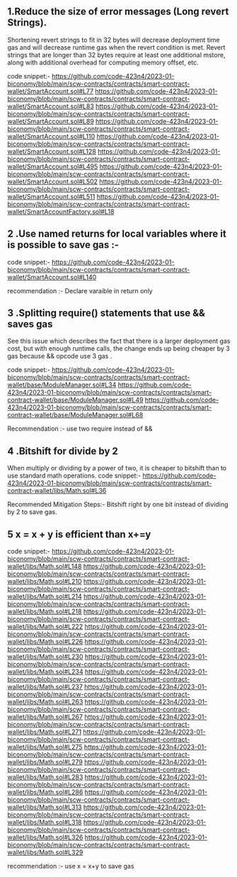 ## 1.Reduce the size of error messages (Long revert Strings).

Shortening revert strings to fit in 32 bytes will decrease deployment time gas and will decrease runtime gas when the revert condition is met.
Revert strings that are longer than 32 bytes require at least one additional mstore, along with additional overhead for computing memory offset, etc.

code snippet:-
https://github.com/code-423n4/2023-01-biconomy/blob/main/scw-contracts/contracts/smart-contract-wallet/SmartAccount.sol#L77
https://github.com/code-423n4/2023-01-biconomy/blob/main/scw-contracts/contracts/smart-contract-wallet/SmartAccount.sol#L83
https://github.com/code-423n4/2023-01-biconomy/blob/main/scw-contracts/contracts/smart-contract-wallet/SmartAccount.sol#L89
https://github.com/code-423n4/2023-01-biconomy/blob/main/scw-contracts/contracts/smart-contract-wallet/SmartAccount.sol#L110
https://github.com/code-423n4/2023-01-biconomy/blob/main/scw-contracts/contracts/smart-contract-wallet/SmartAccount.sol#L128
https://github.com/code-423n4/2023-01-biconomy/blob/main/scw-contracts/contracts/smart-contract-wallet/SmartAccount.sol#L495
https://github.com/code-423n4/2023-01-biconomy/blob/main/scw-contracts/contracts/smart-contract-wallet/SmartAccount.sol#L502
https://github.com/code-423n4/2023-01-biconomy/blob/main/scw-contracts/contracts/smart-contract-wallet/SmartAccount.sol#L511
https://github.com/code-423n4/2023-01-biconomy/blob/main/scw-contracts/contracts/smart-contract-wallet/SmartAccountFactory.sol#L18

## 2 .Use named returns for local variables where it is possible to save gas :-

code snippet:-
https://github.com/code-423n4/2023-01-biconomy/blob/main/scw-contracts/contracts/smart-contract-wallet/SmartAccount.sol#L140

recommendation :-
Declare varaible in return only

## 3 .Splitting require() statements that use && saves gas

See this issue which describes the fact that there is a larger deployment gas cost, but with enough runtime calls, the change ends up being cheaper by 3 gas because && opcode use 3 gas .

code snippet:-
https://github.com/code-423n4/2023-01-biconomy/blob/main/scw-contracts/contracts/smart-contract-wallet/base/ModuleManager.sol#L34
https://github.com/code-423n4/2023-01-biconomy/blob/main/scw-contracts/contracts/smart-contract-wallet/base/ModuleManager.sol#L49
https://github.com/code-423n4/2023-01-biconomy/blob/main/scw-contracts/contracts/smart-contract-wallet/base/ModuleManager.sol#L68

Recommendation :-
use two require instead of &&

## 4 .Bitshift for divide by 2

When multiply or dividing by a power of two, it is cheaper to bitshift than to use standard math operations.
code snippet:-
https://github.com/code-423n4/2023-01-biconomy/blob/main/scw-contracts/contracts/smart-contract-wallet/libs/Math.sol#L36

Recommended Mitigation Steps:-
Bitshift right by one bit instead of dividing by 2 to save gas.

## 5  x = x + y  is efficient than x+=y

code snippet:-
https://github.com/code-423n4/2023-01-biconomy/blob/main/scw-contracts/contracts/smart-contract-wallet/libs/Math.sol#L148
https://github.com/code-423n4/2023-01-biconomy/blob/main/scw-contracts/contracts/smart-contract-wallet/libs/Math.sol#L210
https://github.com/code-423n4/2023-01-biconomy/blob/main/scw-contracts/contracts/smart-contract-wallet/libs/Math.sol#L214
https://github.com/code-423n4/2023-01-biconomy/blob/main/scw-contracts/contracts/smart-contract-wallet/libs/Math.sol#L218
https://github.com/code-423n4/2023-01-biconomy/blob/main/scw-contracts/contracts/smart-contract-wallet/libs/Math.sol#L222
https://github.com/code-423n4/2023-01-biconomy/blob/main/scw-contracts/contracts/smart-contract-wallet/libs/Math.sol#L226
https://github.com/code-423n4/2023-01-biconomy/blob/main/scw-contracts/contracts/smart-contract-wallet/libs/Math.sol#L230
https://github.com/code-423n4/2023-01-biconomy/blob/main/scw-contracts/contracts/smart-contract-wallet/libs/Math.sol#L234
https://github.com/code-423n4/2023-01-biconomy/blob/main/scw-contracts/contracts/smart-contract-wallet/libs/Math.sol#L237
https://github.com/code-423n4/2023-01-biconomy/blob/main/scw-contracts/contracts/smart-contract-wallet/libs/Math.sol#L263
https://github.com/code-423n4/2023-01-biconomy/blob/main/scw-contracts/contracts/smart-contract-wallet/libs/Math.sol#L267
https://github.com/code-423n4/2023-01-biconomy/blob/main/scw-contracts/contracts/smart-contract-wallet/libs/Math.sol#L271
https://github.com/code-423n4/2023-01-biconomy/blob/main/scw-contracts/contracts/smart-contract-wallet/libs/Math.sol#L275
https://github.com/code-423n4/2023-01-biconomy/blob/main/scw-contracts/contracts/smart-contract-wallet/libs/Math.sol#L279
https://github.com/code-423n4/2023-01-biconomy/blob/main/scw-contracts/contracts/smart-contract-wallet/libs/Math.sol#L283
https://github.com/code-423n4/2023-01-biconomy/blob/main/scw-contracts/contracts/smart-contract-wallet/libs/Math.sol#L286
https://github.com/code-423n4/2023-01-biconomy/blob/main/scw-contracts/contracts/smart-contract-wallet/libs/Math.sol#L313
https://github.com/code-423n4/2023-01-biconomy/blob/main/scw-contracts/contracts/smart-contract-wallet/libs/Math.sol#L318
https://github.com/code-423n4/2023-01-biconomy/blob/main/scw-contracts/contracts/smart-contract-wallet/libs/Math.sol#L326
https://github.com/code-423n4/2023-01-biconomy/blob/main/scw-contracts/contracts/smart-contract-wallet/libs/Math.sol#L329

recommendation :-
use x = x+y to save gas

 

